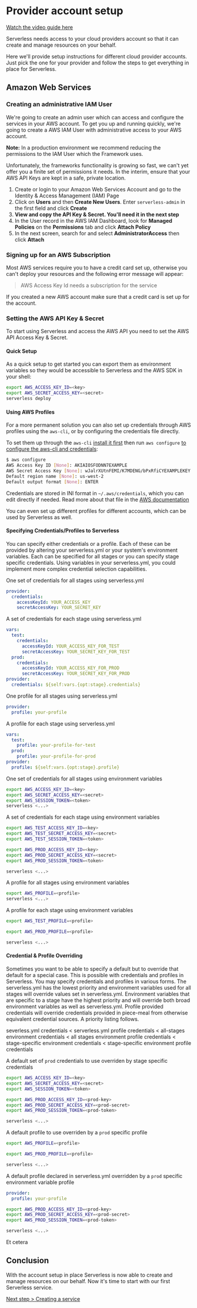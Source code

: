 <!--
title: AWS Authentication Setup
menuText: AWS Authentication Setup
layout: Doc
-->

# Provider account setup

[Watch the video guide here](https://youtu.be/weOsx5rLWX0)

Serverless needs access to your cloud providers account so that it can create and manage resources on your behalf.

Here we'll provide setup instructions for different cloud provider accounts. Just pick the one for your
provider and follow the steps to get everything in place for Serverless.

## Amazon Web Services

### Creating an administrative IAM User

We're going to create an admin user which can access and configure the services in your AWS account.
To get you up and running quickly, we're going to create a AWS IAM User with administrative access to your AWS account.

**Note:** In a production environment we recommend reducing the permissions to the IAM User which the Framework uses.

Unfortunately, the frameworks functionality is growing so fast, we can't yet offer you a finite set of permissions it needs. In the interim, ensure that your AWS API Keys are kept in a safe, private location.

1. Create or login to your Amazon Web Services Account and go to the Identity & Access Management (IAM) Page
2. Click on **Users** and then **Create New Users**. Enter `serverless-admin` in the first field and click **Create**
3. **View and copy the API Key & Secret. You'll need it in the next step**
4. In the User record in the AWS IAM Dashboard, look for **Managed Policies** on the **Permissions** tab and click
**Attach Policy**
5. In the next screen, search for and select **AdministratorAccess** then click **Attach**

### Signing up for an AWS Subscription

Most AWS services require you to have a credit card set up, otherwise you can't deploy your resources and the following error message will appear:

>AWS Access Key Id needs a subscription for the service

If you created a new AWS account make sure that a credit card is set up for the account.

### Setting the AWS API Key & Secret

To start using Serverless and access the AWS API you need to set the AWS API Access Key & Secret.

#### Quick Setup

As a quick setup to get started you can export them as environment variables so they would be accessible to Serverless and the AWS SDK in your shell:

```bash
export AWS_ACCESS_KEY_ID=<key>
export AWS_SECRET_ACCESS_KEY=<secret>
serverless deploy
```

#### Using AWS Profiles

For a more permanent solution you can also set up credentials through AWS profiles using the `aws-cli`, or by configuring the credentials file directly.

To set them up through the `aws-cli` [install it first](http://docs.aws.amazon.com/cli/latest/userguide/installing.html) then run `aws configure` [to configure the aws-cli and credentials](http://docs.aws.amazon.com/cli/latest/userguide/cli-chap-getting-started.html):

```bash
$ aws configure
AWS Access Key ID [None]: AKIAIOSFODNN7EXAMPLE
AWS Secret Access Key [None]: wJalrXUtnFEMI/K7MDENG/bPxRfiCYEXAMPLEKEY
Default region name [None]: us-west-2
Default output format [None]: ENTER
```

Credentials are stored in INI format in `~/.aws/credentials`, which you can edit directly if needed. Read more about that file in the [AWS documentation](http://docs.aws.amazon.com/cli/latest/userguide/cli-chap-getting-started.html#cli-config-files)

You can even set up different profiles for different accounts, which can be used by Serverless as well.

#### Specifying Credentials/Profiles to Serverless

You can specify either credentials or a profile.  Each of these can be provided by altering your serverless.yml or your system's environment variables.  Each can be specified for all stages or you can specify stage specific credentials.  Using variables in your serverless.yml, you could implement more complex credential selection capabilities.


One set of credentials for all stages using serverless.yml
```yml
provider:
  credentials:
    accessKeyId: YOUR_ACCESS_KEY
    secretAccessKey: YOUR_SECRET_KEY
```

A set of credentials for each stage using serverless.yml
```yml
vars:
  test:
    credentials:
      accessKeyId: YOUR_ACCESS_KEY_FOR_TEST
      secretAccessKey: YOUR_SECRET_KEY_FOR_TEST
  prod:
    credentials:
      accessKeyId: YOUR_ACCESS_KEY_FOR_PROD
      secretAccessKey: YOUR_SECRET_KEY_FOR_PROD
provider:
  credentials: ${self:vars.{opt:stage}.credentials}
```

One profile for all stages using serverless.yml
```yml
provider:
  profile: your-profile
```

A profile for each stage using serverless.yml
```yml
vars:
  test:
    profile: your-profile-for-test
  prod:
    profile: your-profile-for-prod
provider:
  profile: ${self:vars.{opt:stage}.profile}
```

One set of credentials for all stages using environment variables
```bash
export AWS_ACCESS_KEY_ID=<key>
export AWS_SECRET_ACCESS_KEY=<secret>
export AWS_SESSION_TOKEN=<token>
serverless <...>
```

A set of credentials for each stage using environment variables
```bash
export AWS_TEST_ACCESS_KEY_ID=<key>
export AWS_TEST_SECRET_ACCESS_KEY=<secret>
export AWS_TEST_SESSION_TOKEN=<token>

export AWS_PROD_ACCESS_KEY_ID=<key>
export AWS_PROD_SECRET_ACCESS_KEY=<secret>
export AWS_PROD_SESSION_TOKEN=<token>

serverless <...>
```

A profile for all stages using environment variables
```bash
export AWS_PROFILE=<profile>
serverless <...>
```

A profile for each stage using environment variables
```bash
export AWS_TEST_PROFILE=<profile>

export AWS_PROD_PROFILE=<profile>

serverless <...>
```

#### Credential & Profile Overriding

Sometimes you want to be able to specify a default but to override that default for a special case.  This is possible with credentials and profiles in Serverless.  You may specify credentials and profiles in various forms.  The serverless.yml has the lowest priority and environment variables used for all stages will override values set in serverless.yml.  Environment variables that are specific to a stage have the highest priority and will override both broad environment variables as well as serverless.yml.  Profile provided credentials will override credentials provided in piece-meal from otherwise equivalent credential sources.  A priority listing follows.

severless.yml credentials < serverless.yml profile credentials < all-stages environment credentials < all stages environment profile credentials < stage-specific environment credentials < stage-specific environment profile credentials

A default set of `prod` credentials to use overriden by stage specific credentials
```bash
export AWS_ACCESS_KEY_ID=<key>
export AWS_SECRET_ACCESS_KEY=<secret>
export AWS_SESSION_TOKEN=<token>

export AWS_PROD_ACCESS_KEY_ID=<prod-key>
export AWS_PROD_SECRET_ACCESS_KEY=<prod-secret>
export AWS_PROD_SESSION_TOKEN=<prod-token>

serverless <...>
```

A default profile to use overriden by a `prod` specific profile
```bash
export AWS_PROFILE=<profile>

export AWS_PROD_PROFILE=<profile>

serverless <...>
```

A default profile declared in serverless.yml overridden by a `prod` specific environment variable profile
```yml
provider:
  profile: your-profile
```
```bash
export AWS_PROD_ACCESS_KEY_ID=<prod-key>
export AWS_PROD_SECRET_ACCESS_KEY=<prod-secret>
export AWS_PROD_SESSION_TOKEN=<prod-token>

serverless <...>
```

Et cetera

## Conclusion

With the account setup in place Serverless is now able to create and manage resources on our behalf.
Now it's time to start with our first Serverless service.

[Next step > Creating a service](../../01-guide/02-creating-services.md)
